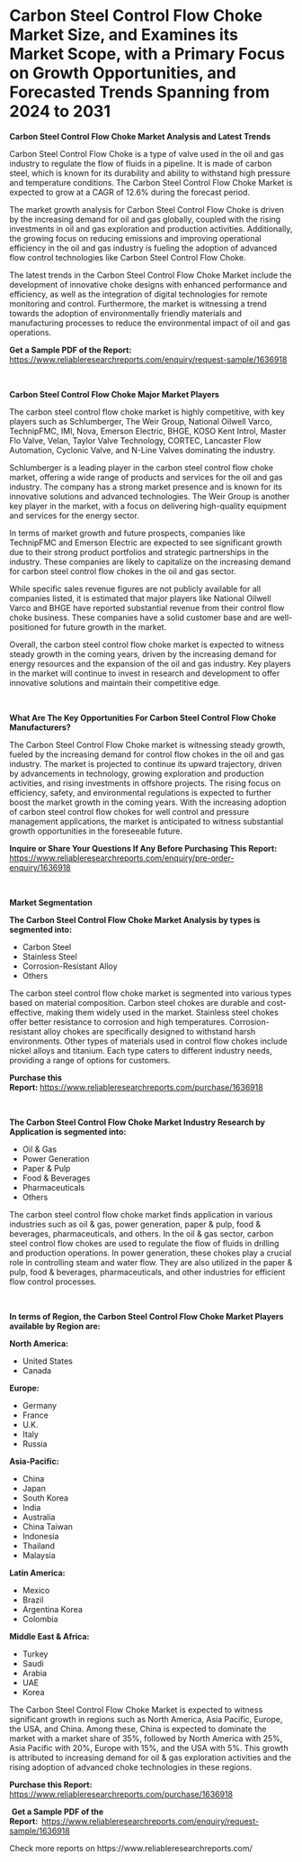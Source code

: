 <p><h1>Carbon Steel Control Flow Choke Market Size, and Examines its Market Scope, with a Primary Focus on Growth Opportunities, and Forecasted Trends Spanning from 2024 to 2031</h1></p><p><strong>Carbon Steel Control Flow Choke Market Analysis and Latest Trends</strong></p>
<p><p>Carbon Steel Control Flow Choke is a type of valve used in the oil and gas industry to regulate the flow of fluids in a pipeline. It is made of carbon steel, which is known for its durability and ability to withstand high pressure and temperature conditions. The Carbon Steel Control Flow Choke Market is expected to grow at a CAGR of 12.6% during the forecast period.</p><p>The market growth analysis for Carbon Steel Control Flow Choke is driven by the increasing demand for oil and gas globally, coupled with the rising investments in oil and gas exploration and production activities. Additionally, the growing focus on reducing emissions and improving operational efficiency in the oil and gas industry is fueling the adoption of advanced flow control technologies like Carbon Steel Control Flow Choke.</p><p>The latest trends in the Carbon Steel Control Flow Choke Market include the development of innovative choke designs with enhanced performance and efficiency, as well as the integration of digital technologies for remote monitoring and control. Furthermore, the market is witnessing a trend towards the adoption of environmentally friendly materials and manufacturing processes to reduce the environmental impact of oil and gas operations.</p></p>
<p><strong>Get a Sample PDF of the Report:&nbsp;</strong> <a href="https://www.reliableresearchreports.com/enquiry/request-sample/1636918">https://www.reliableresearchreports.com/enquiry/request-sample/1636918</a></p>
<p>&nbsp;</p>
<p><strong>Carbon Steel Control Flow Choke Major Market Players</strong></p>
<p><p>The carbon steel control flow choke market is highly competitive, with key players such as Schlumberger, The Weir Group, National Oilwell Varco, TechnipFMC, IMI, Nova, Emerson Electric, BHGE, KOSO Kent Introl, Master Flo Valve, Velan, Taylor Valve Technology, CORTEC, Lancaster Flow Automation, Cyclonic Valve, and N-Line Valves dominating the industry.</p><p>Schlumberger is a leading player in the carbon steel control flow choke market, offering a wide range of products and services for the oil and gas industry. The company has a strong market presence and is known for its innovative solutions and advanced technologies. The Weir Group is another key player in the market, with a focus on delivering high-quality equipment and services for the energy sector.</p><p>In terms of market growth and future prospects, companies like TechnipFMC and Emerson Electric are expected to see significant growth due to their strong product portfolios and strategic partnerships in the industry. These companies are likely to capitalize on the increasing demand for carbon steel control flow chokes in the oil and gas sector.</p><p>While specific sales revenue figures are not publicly available for all companies listed, it is estimated that major players like National Oilwell Varco and BHGE have reported substantial revenue from their control flow choke business. These companies have a solid customer base and are well-positioned for future growth in the market.</p><p>Overall, the carbon steel control flow choke market is expected to witness steady growth in the coming years, driven by the increasing demand for energy resources and the expansion of the oil and gas industry. Key players in the market will continue to invest in research and development to offer innovative solutions and maintain their competitive edge.</p></p>
<p>&nbsp;</p>
<p><strong>What Are The Key Opportunities For Carbon Steel Control Flow Choke Manufacturers?</strong></p>
<p><p>The Carbon Steel Control Flow Choke market is witnessing steady growth, fueled by the increasing demand for control flow chokes in the oil and gas industry. The market is projected to continue its upward trajectory, driven by advancements in technology, growing exploration and production activities, and rising investments in offshore projects. The rising focus on efficiency, safety, and environmental regulations is expected to further boost the market growth in the coming years. With the increasing adoption of carbon steel control flow chokes for well control and pressure management applications, the market is anticipated to witness substantial growth opportunities in the foreseeable future.</p></p>
<p><strong>Inquire or Share Your Questions If Any Before Purchasing This Report:</strong> <a href="https://www.reliableresearchreports.com/enquiry/pre-order-enquiry/1636918">https://www.reliableresearchreports.com/enquiry/pre-order-enquiry/1636918</a></p>
<p>&nbsp;</p>
<p><strong>Market Segmentation</strong></p>
<p><strong>The Carbon Steel Control Flow Choke Market Analysis by types is segmented into:</strong></p>
<p><ul><li>Carbon Steel</li><li>Stainless Steel</li><li>Corrosion-Resistant Alloy</li><li>Others</li></ul></p>
<p><p>The carbon steel control flow choke market is segmented into various types based on material composition. Carbon steel chokes are durable and cost-effective, making them widely used in the market. Stainless steel chokes offer better resistance to corrosion and high temperatures. Corrosion-resistant alloy chokes are specifically designed to withstand harsh environments. Other types of materials used in control flow chokes include nickel alloys and titanium. Each type caters to different industry needs, providing a range of options for customers.</p></p>
<p><strong>Purchase this Report:&nbsp;</strong><a href="https://www.reliableresearchreports.com/purchase/1636918">https://www.reliableresearchreports.com/purchase/1636918</a></p>
<p>&nbsp;</p>
<p><strong>The Carbon Steel Control Flow Choke Market Industry Research by Application is segmented into:</strong></p>
<p><ul><li>Oil & Gas</li><li>Power Generation</li><li>Paper & Pulp</li><li>Food & Beverages</li><li>Pharmaceuticals</li><li>Others</li></ul></p>
<p><p>The carbon steel control flow choke market finds application in various industries such as oil & gas, power generation, paper & pulp, food & beverages, pharmaceuticals, and others. In the oil & gas sector, carbon steel control flow chokes are used to regulate the flow of fluids in drilling and production operations. In power generation, these chokes play a crucial role in controlling steam and water flow. They are also utilized in the paper & pulp, food & beverages, pharmaceuticals, and other industries for efficient flow control processes.</p></p>
<p>&nbsp;</p>
<p><strong>In terms of Region, the Carbon Steel Control Flow Choke Market Players available by Region are:</strong></p>
<p>
    <p> <strong> North America: </strong>
        <ul>
            <li>United States</li>
            <li>Canada</li>
        </ul>
        </p> 
    <p> <strong> Europe: </strong>
        <ul>
            <li>Germany</li>
            <li>France</li>
            <li>U.K.</li>
            <li>Italy</li>
            <li>Russia</li>
        </ul>
        </p> 
    <p> <strong> Asia-Pacific: </strong>
        <ul>
            <li>China</li>
            <li>Japan</li>
            <li>South Korea</li>
            <li>India</li>
            <li>Australia</li>
            <li>China Taiwan</li>
            <li>Indonesia</li>
            <li>Thailand</li>
            <li>Malaysia</li>
        </ul>
        </p> 
    <p> <strong> Latin America: </strong>
        <ul>
            <li>Mexico</li>
            <li>Brazil</li>
            <li>Argentina Korea</li>
            <li>Colombia</li>
        </ul>
        </p> 
    <p> <strong> Middle East & Africa: </strong>
        <ul>
            <li>Turkey</li>
            <li>Saudi</li>
            <li>Arabia</li>
            <li>UAE</li>
            <li>Korea</li>
        </ul>
    </p>
    </p>
<p><p>The Carbon Steel Control Flow Choke Market is expected to witness significant growth in regions such as North America, Asia Pacific, Europe, the USA, and China. Among these, China is expected to dominate the market with a market share of 35%, followed by North America with 25%, Asia Pacific with 20%, Europe with 15%, and the USA with 5%. This growth is attributed to increasing demand for oil & gas exploration activities and the rising adoption of advanced choke technologies in these regions.</p></p>
<p><strong>Purchase this Report: </strong><a href="https://www.reliableresearchreports.com/purchase/1636918">https://www.reliableresearchreports.com/purchase/1636918</a></p>
<p>&nbsp;<strong>Get a Sample PDF of the Report:&nbsp;&nbsp;</strong><a href="https://www.reliableresearchreports.com/enquiry/request-sample/1636918">https://www.reliableresearchreports.com/enquiry/request-sample/1636918</a></p>
<p><strong></strong></p>
<p>Check more reports on https://www.reliableresearchreports.com/</p>